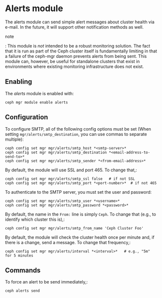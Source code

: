 # Alerts module

The alerts module can send simple alert messages about cluster health
via e-mail. In the future, it will support other notification methods as
well.

note

:   This module is *not* intended to be a robust monitoring solution.
    The fact that it is run as part of the Ceph cluster itself is
    fundamentally limiting in that a failure of the ceph-mgr daemon
    prevents alerts from being sent. This module can, however, be useful
    for standalone clusters that exist in environments where existing
    monitoring infrastructure does not exist.

## Enabling

The *alerts* module is enabled with:

    ceph mgr module enable alerts

## Configuration

To configure SMTP, all of the following config options must be set (When
setting `mgr/alerts/smtp_destination`, you can use commas to separate
multiple):

    ceph config set mgr mgr/alerts/smtp_host *<smtp-server>*
    ceph config set mgr mgr/alerts/smtp_destination *<email-address-to-send-to>*
    ceph config set mgr mgr/alerts/smtp_sender *<from-email-address>*

By default, the module will use SSL and port 465. To change that,:

    ceph config set mgr mgr/alerts/smtp_ssl false   # if not SSL
    ceph config set mgr mgr/alerts/smtp_port *<port-number>*  # if not 465

To authenticate to the SMTP server, you must set the user and password:

    ceph config set mgr mgr/alerts/smtp_user *<username>*
    ceph config set mgr mgr/alerts/smtp_password *<password>*

By default, the name in the `From:` line is simply `Ceph`. To change
that (e.g., to identify which cluster this is),:

    ceph config set mgr mgr/alerts/smtp_from_name 'Ceph Cluster Foo'

By default, the module will check the cluster health once per minute
and, if there is a change, send a message. To change that frequency,:

    ceph config set mgr mgr/alerts/interval *<interval>*   # e.g., "5m" for 5 minutes

## Commands

To force an alert to be send immediately,:

    ceph alerts send
